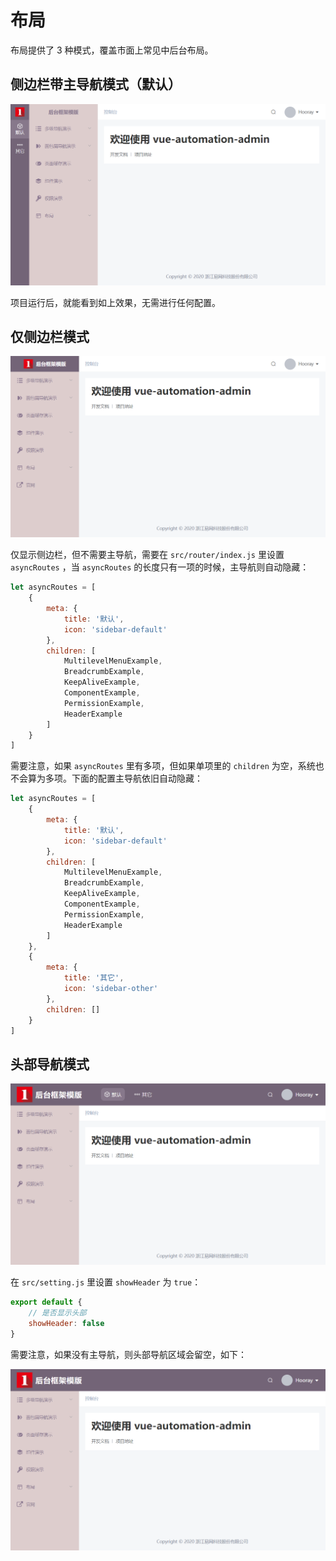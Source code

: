 # 布局

布局提供了 3 种模式，覆盖市面上常见中后台布局。

## 侧边栏带主导航模式（默认）

![](images/layout_with_main_sidebar.png)

项目运行后，就能看到如上效果，无需进行任何配置。

## 仅侧边栏模式

![](images/layout_without_main_sidebar.png)

仅显示侧边栏，但不需要主导航，需要在 `src/router/index.js` 里设置 `asyncRoutes` ，当 `asyncRoutes` 的长度只有一项的时候，主导航则自动隐藏：

```js
let asyncRoutes = [
    {
        meta: {
            title: '默认',
            icon: 'sidebar-default'
        },
        children: [
            MultilevelMenuExample,
            BreadcrumbExample,
            KeepAliveExample,
            ComponentExample,
            PermissionExample,
            HeaderExample
        ]
    }
]
```

需要注意，如果 `asyncRoutes` 里有多项，但如果单项里的 `children` 为空，系统也不会算为多项。下面的配置主导航依旧自动隐藏：

```js
let asyncRoutes = [
    {
        meta: {
            title: '默认',
            icon: 'sidebar-default'
        },
        children: [
            MultilevelMenuExample,
            BreadcrumbExample,
            KeepAliveExample,
            ComponentExample,
            PermissionExample,
            HeaderExample
        ]
    },
    {
        meta: {
            title: '其它',
            icon: 'sidebar-other'
        },
        children: []
    }
]
```

## 头部导航模式

![](images/layout_with_header.png)

在 `src/setting.js` 里设置 `showHeader` 为 `true`：

```js
export default {
    // 是否显示头部
    showHeader: false
}
```

需要注意，如果没有主导航，则头部导航区域会留空，如下：

![](images/layout_without_header.png)
